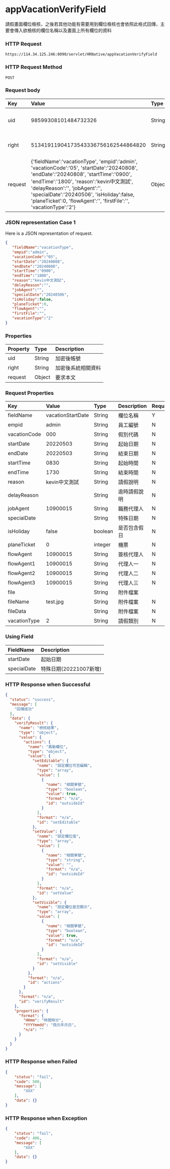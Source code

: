 # appVacationVerifyField
請假畫面欄位檢核，之後若其他功能有需要用到欄位檢核也會依照此格式回傳，主要會傳入欲檢核的欄位名稱以及畫面上所有欄位的資料

### HTTP Request
```
https://114.34.125.246:8090/servlet/HRNative/appVacationVerifyField
```

### HTTP Request Method
```
POST
```

### Request body
| Key | Value | Type | Description |
|:----------|:-------------|:-----|:------------|
| uid | 98599308101484732326 | String | 需透過appLogin取得
| right | 51341911904173543336756162544864820 | String | 需透過appLogin取得 |
| request | {'fieldName':'vacationType', 'empid':'admin', 'vacationCode':'05', 'startDate':'20240808', 'endDate':'20240808', 'startTime':'0900', 'endTime':'1800', 'reason':'kevin中文測試', 'delayReason':'', 'jobAgent':'', 'specialDate':'20240506', 'isHoliday':false, 'planeTicket':0, 'flowAgent':'', 'firstFile':'', 'vacationType':'2'} | Object | 異動條件

### JSON representation Case 1
Here is a JSON representation of request.
```json
{
   "fieldName":"vacationType",
   "empid":"admin",
   "vacationCode":"05",
   "startDate":"20240808",
   "endDate":"20240808",
   "startTime":"0900",
   "endTime":"1800",
   "reason":"kevin中文測試",
   "delayReason":"",
   "jobAgent":"",
   "specialDate":"20240506",
   "isHoliday":false,
   "planeTicket":0,
   "flowAgent":"",
   "firstFile":"",
   "vacationType":"2"
}
```

### Properties
| Property | Type | Description |
|:---------|:-----|:------------|
| uid   | String | 加密後帳號 |
| right | String | 加密後系統相關資料 |
| request | Object | 要求本文 |

### Request Properties
| Key | Value | Type | Description | Required | Format |
|:----------|:-------------|:-----|:------------|:------------|:------------|
| fieldName | vacationStartDate | String | 欄位名稱 | Y | n/a |
| empid | admin | String | 員工編號 | N | n/a |
| vacationCode | 000 | String | 假別代碼 | N | n/a |
| startDate | 20220503 | String | 起始日期 | N | YYYYmmdd |
| endDate | 20220503 | String | 結束日期 | N | YYYYmmdd |    
| startTime | 0830 | String | 起始時間 | N | HHmm |  
| endTime | 1730 | String | 結束時間 | N | HHmm |         
| reason | kevin中文測試 | String | 請假說明 | N | n/a |
| delayReason |  | String | 逾時請假說明 | N | n/a |
| jobAgent | 10900015 | String | 職務代理人 | N | n/a | 
| specialDate |  | String | 特殊日期 | N | YYYYmmdd |
| isHoliday | false | boolean | 是否包含假日 | N | n/a |
| planeTicket | 0 | integer | 機票 | N | ticket |
| flowAgent | 10900015 | String | 簽核代理人 | N | n/a | 
| flowAgent1 | 10900015 | String | 代理人一 | N | n/a | 
| flowAgent2 | 10900015 | String | 代理人二 | N | n/a | 
| flowAgent3 | 10900015 | String | 代理人三 | N | n/a | 
| file |  | String | 附件檔案 |  | n/a |
| fileName | test.jpg | String | 附件檔案 | N | n/a |
| fileData |  | String | 附件檔案 | N | base64 |
| vacationType | 2 | String | 請假類別 | N | n/a |

### Using Field
| FieldName | Description |
|:---------|:-----|
| startDate | 起始日期 |
| specialDate | 特殊日期(20221007新增) |

### HTTP Response when Successful
```json
{
  "status": "success",
  "message": [
    "回傳成功"
  ],
  "data": {
    "verifyResult": {
      "name": "檢核結果",
      "type": "object",
      "value": {
        "actions": {
          "name": "異動欄位",
          "type": "object",
          "value": {
            "setEditable": {
              "name": "設定欄位可否編輯",
              "type": "array",
              "value": [
                {
                  "name": "相關單號",
                  "type": "boolean",
                  "value": true,
                  "format": "n/a",
                  "id": "outsideId"
                }
              ],
              "format": "n/a",
              "id": "setEditable"
            },
            "setValue": {
              "name": "設定欄位值",
              "type": "array",
              "value": [
                {
                  "name": "相關單號",
                  "type": "string",
                  "value": "",
                  "format": "n/a",
                  "id": "outsideId"
                }
              ],
              "format": "n/a",
              "id": "setValue"
            },
            "setVisible": {
              "name": "設定欄位是否顯示",
              "type": "array",
              "value": [
                {
                  "name": "相關單號",
                  "type": "boolean",
                  "value": true,
                  "format": "n/a",
                  "id": "outsideId"
                }
              ],
              "format": "n/a",
              "id": "setVisible"
            }
          },
          "format": "n/a",
          "id": "actions"
        }
      },
      "format": "n/a",
      "id": "verifyResult"
    },
    "properties": {
      "format": {
        "HHmm": "時間時分",
        "YYYYmmdd": "西元年月日",
        "n/a": ""
      }
    }
  }
}
```

### HTTP Response when Failed
```json
{
    "status": "fail",
    "code": 500,
    "message": [
        "XXX"
    ],
    "data": {}
}
```

### HTTP Response when Exception
```json
{
    "status": "fail",
    "code": 406,
    "message": [
        "XXX"
    ],
    "data": {}
}
```
